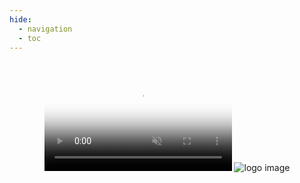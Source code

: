 ```yaml
---
hide:
  - navigation
  - toc
---
```


</head>
<body>
<header id="header">
  <h1> </h1>
    <div id="video-area">
  <video id="video" poster="https://drive.google.com/uc?id=1-4vUpdZ5FnFjOsJMFhscdpIiQW1OCv8S" webkit-playsinline playsinline muted autoplay loop>
  <source src="https://drive.google.com/uc?id=1-14SQyBmUyk2a3Y7HEIN2YuhmhVloMce" type="video/mp4">
  </video>
  <a  id="logo"><img src="https://drive.google.com/uc?id=1-BCEGoYppfIUzFW6vq0Smhw40g-lpaiu" alt="logo image"></a>
  
</header>
